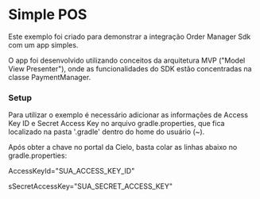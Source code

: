 # Simple POS #

Este exemplo foi criado para demonstrar a integração Order Manager Sdk com um app simples. 

O app foi desenvolvido utilizando conceitos da arquitetura MVP ("Model View Presenter"), onde as funcionalidades do SDK estão concentradas na classe PaymentManager.

### Setup ###

Para utilizar o exemplo é necessário adicionar as informações de Access Key ID e Secret Access Key no arquivo gradle.properties, que fica localizado na pasta '.gradle' dentro do home do usuário (~). 

Após obter a chave no portal da Cielo, basta colar as linhas abaixo no gradle.properties:

AccessKeyId="SUA_ACCESS_KEY_ID"

sSecretAccessKey="SUA_SECRET_ACCESS_KEY"
